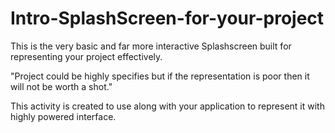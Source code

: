 # Intro-SplashScreen-for-your-project
This is the very basic and far more interactive Splashscreen built for representing your project effectively.

"Project could be highly specifies but if the representation is poor then it will not be worth a shot."

This activity is created to use along with your application to represent it with highly powered interface.
